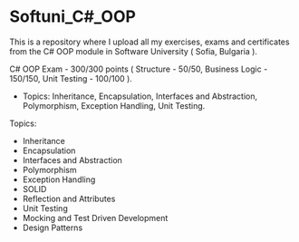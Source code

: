 # Softuni_C#_OOP
This is a repository where I upload all my exercises, exams and certificates from the C# OOP module in Software University ( Sofia, Bulgaria ).

C# OOP Exam - 300/300 points ( Structure - 50/50, Business Logic - 150/150, Unit Testing - 100/100 ).

- Topics: Inheritance, Encapsulation, Interfaces and Abstraction, Polymorphism, Exception Handling, Unit Testing.

Topics:

- Inheritance
- Encapsulation
- Interfaces and Abstraction
- Polymorphism
- Exception Handling
- SOLID
- Reflection and Attributes
- Unit Testing
- Mocking and Test Driven Development
- Design Patterns
